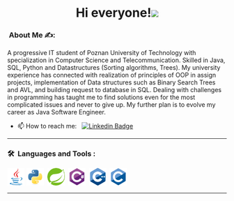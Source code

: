 <h1 align="center">Hi everyone!<img src="https://media.giphy.com/media/hvRJCLFzcasrR4ia7z/giphy.gif" width="30px"></h1>

###  &nbsp;About Me ✍️:

A progressive IT student of Poznan University of Technology with specialization in Computer Science and Telecommunication. Skilled in Java, SQL, Python and Datastructures (Sorting algorithms, Trees). My university experience has connected with realization of principles of OOP in assign projects, implementation of Data structures such as Binary Search Trees and AVL, and building request to database in SQL. Dealing with challenges in programming has taught me to find solutions even for the most complicated issues and never to give up. My further plan is to evolve my career as Java Software Engineer.
- 📫 How to reach me: &nbsp; [![Linkedin Badge](https://img.shields.io/badge/-AndreiAlesik-blue?style=flat&logo=Linkedin&logoColor=white)](https://www.linkedin.com/in/andrei-alesik-91237b22a/)

---

### 🛠 &nbsp;Languages and Tools :

<p>
<img src="https://github.com/devicons/devicon/blob/master/icons/java/java-original.svg" title="Java" alt="Java" width="40" height="40"/>&nbsp;<img src="https://github.com/devicons/devicon/blob/master/icons/python/python-original.svg" title="Python" alt="Python" width="40" height="40"/>&nbsp;
<img src="https://github.com/devicons/devicon/blob/master/icons/spring/spring-original.svg" title="Spring" alt="Spring" width="40" height="40"/>&nbsp;
<img src="https://github.com/devicons/devicon/blob/master/icons/csharp/csharp-original.svg" title="C#" alt="C#" width="40" height="40"/>&nbsp;
<img src="https://github.com/devicons/devicon/blob/master/icons/cplusplus/cplusplus-original.svg" title="C++" alt="C++" width="40" height="40"/>&nbsp;
<img src="https://github.com/devicons/devicon/blob/master/icons/c/c-original.svg" title="C" alt="C" width="40" height="40"/>&nbsp;
</p>

---
